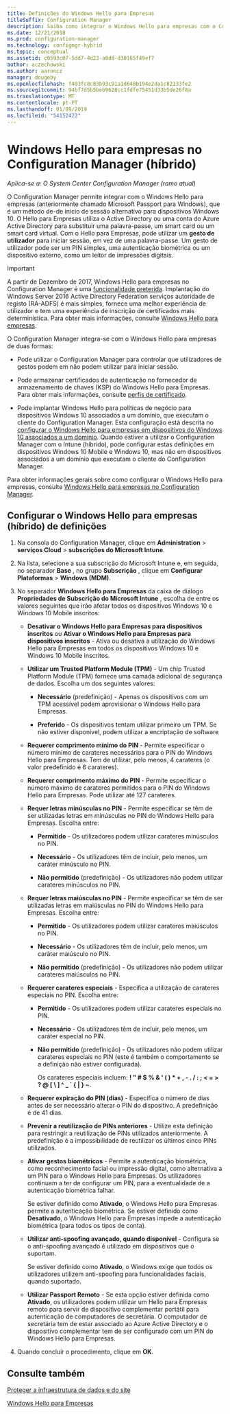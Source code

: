 ```yaml
---
title: Definições do Windows Hello para Empresas
titleSuffix: Configuration Manager
description: Saiba como integrar o Windows Hello para empresas com o Configuration Manager.
ms.date: 12/21/2018
ms.prod: configuration-manager
ms.technology: configmgr-hybrid
ms.topic: conceptual
ms.assetid: c0593c07-5dd7-4d23-a0d8-d30165f49ef7
author: aczechowski
ms.author: aaroncz
manager: dougeby
ms.openlocfilehash: f403fc8c83b93c91a1d648b194e2da1c82133fe2
ms.sourcegitcommit: 94bf7d5b5beb9628cc1fdfe75451d33b5de26f8a
ms.translationtype: MT
ms.contentlocale: pt-PT
ms.lasthandoff: 01/09/2019
ms.locfileid: "54152422"
---
```

# <a name="windows-hello-for-business-settings-in-configuration-manager-hybrid"></a>Windows Hello para empresas no Configuration Manager (híbrido)

*Aplica-se a: O System Center Configuration Manager (ramo atual)*

O Configuration Manager permite integrar com o Windows Hello para empresas (anteriormente chamado Microsoft Passport para Windows), que é um método de-de início de sessão alternativo para dispositivos Windows 10. O Hello para Empresas utiliza o Active Directory ou uma conta do Azure Active Directory para substituir uma palavra-passe, um smart card ou um smart card virtual. Com o Hello para Empresas, pode utilizar um **gesto de utilizador** para iniciar sessão, em vez de uma palavra-passe. Um gesto de utilizador pode ser um PIN simples, uma autenticação biométrica ou um dispositivo externo, como um leitor de impressões digitais.  

> [!Important]  
> A partir de Dezembro de 2017, Windows Hello para empresas no Configuration Manager é uma [funcionalidade preterida](/sccm/core/plan-design/changes/deprecated/removed-and-deprecated-cmfeatures). Implantação do Windows Server 2016 Active Directory Federation serviços autoridade de registo (RA-ADFS) é mais simples, fornece uma melhor experiência de utilizador e tem uma experiência de inscrição de certificados mais determinística. Para obter mais informações, consulte [Windows Hello para empresas](https://docs.microsoft.com/windows/access-protection/hello-for-business/hello-identity-verification).  


O Configuration Manager integra-se com o Windows Hello para empresas de duas formas:  

- Pode utilizar o Configuration Manager para controlar que utilizadores de gestos podem em não podem utilizar para iniciar sessão.  

- Pode armazenar certificados de autenticação no fornecedor de armazenamento de chaves (KSP) do Windows Hello para Empresas. Para obter mais informações, consulte [perfis de certificado](create-pfx-certificate-profiles.md).  

- Pode implantar Windows Hello para políticas de negócio para dispositivos Windows 10 associados a um domínio, que executam o cliente do Configuration Manager. Esta configuração está descrita no [configurar o Windows Hello para empresas em dispositivos do Windows 10 associados a um domínio](/sccm/protect/deploy-use/windows-hello-for-business-settings#configure-windows-hello-for-business-on-domain-joined-windows-10-devices). Quando estiver a utilizar o Configuration Manager com o Intune (híbrido), pode configurar estas definições em dispositivos Windows 10 Mobile e Windows 10, mas não em dispositivos associados a um domínio que executam o cliente do Configuration Manager.   

Para obter informações gerais sobre como configurar o Windows Hello para empresas, consulte [Windows Hello para empresas no Configuration Manager](/sccm/protect/deploy-use/windows-hello-for-business-settings).



## <a name="configure-windows-hello-for-business-settings-hybrid"></a>Configurar o Windows Hello para empresas (híbrido) de definições  

1. Na consola do Configuration Manager, clique em **Administration** > **serviços Cloud** > **subscrições do Microsoft Intune**.  

2. Na lista, selecione a sua subscrição do Microsoft Intune e, em seguida, no separador **Base** , no grupo **Subscrição** , clique em **Configurar Plataformas** > **Windows (MDM)**.  

3. No separador **Windows Hello para Empresas** da caixa de diálogo **Propriedades de Subscrição do Microsoft Intune** , escolha de entre os valores seguintes que irão afetar todos os dispositivos Windows 10 e Windows 10 Mobile inscritos:  

   - **Desativar o Windows Hello para Empresas para dispositivos inscritos** ou **Ativar o Windows Hello para Empresas para dispositivos inscritos** - Ativa ou desativa a utilização do Windows Hello para Empresas em todos os dispositivos Windows 10 e Windows 10 Mobile inscritos.  

   - **Utilizar um Trusted Platform Module (TPM)** - Um chip Trusted Platform Module (TPM) fornece uma camada adicional de segurança de dados. Escolha um dos seguintes valores:  

     -   **Necessário** (predefinição) - Apenas os dispositivos com um TPM acessível podem aprovisionar o Windows Hello para Empresas.  

     -   **Preferido** - Os dispositivos tentam utilizar primeiro um TPM. Se não estiver disponível, podem utilizar a encriptação de software  

   - **Requerer comprimento mínimo do PIN** - Permite especificar o número mínimo de carateres necessários para o PIN do Windows Hello para Empresas. Tem de utilizar, pelo menos, 4 carateres (o valor predefinido é 6 carateres).  

   - **Requerer comprimento máximo do PIN** - Permite especificar o número máximo de carateres permitidos para o PIN do Windows Hello para Empresas. Pode utilizar até 127 carateres.  

   - **Requer letras minúsculas no PIN** - Permite especificar se têm de ser utilizadas letras em minúsculas no PIN do Windows Hello para Empresas. Escolha entre:  

     -   **Permitido** - Os utilizadores podem utilizar carateres minúsculos no PIN.  

     -   **Necessário** - Os utilizadores têm de incluir, pelo menos, um caráter minúsculo no PIN.  

     -   **Não permitido** (predefinição) - Os utilizadores não podem utilizar carateres minúsculos no PIN.  

   - **Requer letras maiúsculas no PIN** - Permite especificar se têm de ser utilizadas letras em maiúsculas no PIN do Windows Hello para Empresas. Escolha entre:  

     -   **Permitido** - Os utilizadores podem utilizar carateres maiúsculos no PIN.  

     -   **Necessário** - Os utilizadores têm de incluir, pelo menos, um caráter maiúsculo no PIN.  

     -   **Não permitido** (predefinição) - Os utilizadores não podem utilizar carateres maiúsculos no PIN.  

   - **Requerer carateres especiais** - Especifica a utilização de carateres especiais no PIN. Escolha entre:  

     - **Permitido** - Os utilizadores podem utilizar carateres especiais no PIN.  

     - **Necessário** - Os utilizadores têm de incluir, pelo menos, um caráter especial no PIN.  

     - **Não permitido** (predefinição) - Os utilizadores não podem utilizar carateres especiais no PIN (este é também o comportamento se a definição não estiver configurada).  

       Os carateres especiais incluem: **! " # $ % & ' ( ) \* + , - . / : ; < = > ? @ [ \ ] ^ _ ` { &#124; } ~**.  

   - **Requerer expiração do PIN (dias)** - Especifica o número de dias antes de ser necessário alterar o PIN do dispositivo. A predefinição é de 41 dias.  

   - **Prevenir a reutilização de PINs anteriores** - Utilize esta definição para restringir a reutilização de PINs utilizados anteriormente. A predefinição é a impossibilidade de reutilizar os últimos cinco PINs utilizados.  

   - **Ativar gestos biométricos** - Permite a autenticação biométrica, como reconhecimento facial ou impressão digital, como alternativa a um PIN para o Windows Hello para Empresas. Os utilizadores continuam a ter de configurar um PIN, para a eventualidade de a autenticação biométrica falhar.  

      Se estiver definido como **Ativado**, o Windows Hello para Empresas permite a autenticação biométrica.  Se estiver definido como **Desativado**, o Windows Hello para Empresas impede a autenticação biométrica (para todos os tipos de conta).  

   - **Utilizar anti-spoofing avançado, quando disponível** - Configura se o anti-spoofing avançado é utilizado em dispositivos que o suportam.  

      Se estiver definido como **Ativado**, o Windows exige que todos os utilizadores utilizem anti-spoofing para funcionalidades faciais, quando suportado.  

   - **Utilizar Passport Remoto** - Se esta opção estiver definida como **Ativado**, os utilizadores podem utilizar um Hello para Empresas remoto para servir de dispositivo complementar portátil para autenticação de computadores de secretária. O computador de secretária tem de estar associado ao Azure Active Directory e o dispositivo complementar tem de ser configurado com um PIN do Windows Hello para Empresas.  

4. Quando concluir o procedimento, clique em **OK**.  



## <a name="see-also"></a>Consulte também  

[Proteger a infraestrutura de dados e do site](/sccm/protect/understand/protect-data-and-site-infrastructure)

[Windows Hello para Empresas](https://docs.microsoft.com/windows/security/identity-protection/hello-for-business/hello-identity-verification)  
